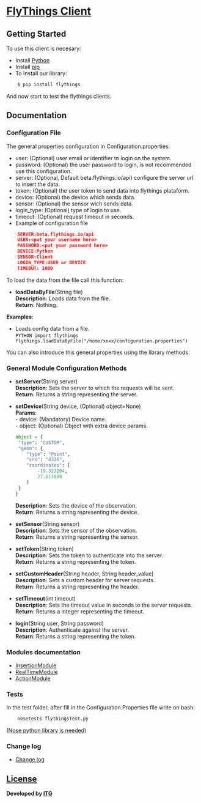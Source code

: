 
# [FlyThings Client](http://flythings.io) 
## Getting Started  
  
To use this client is necesary:  
*  Install [Python](https://www.python.org/)  
* Install [pip](https://pypi.python.org/pypi/pip?)  
* To Install our library:  
```BASH  
    $ pip install flythings   
````  
  
And now start to test the flythings clients.  
  
## Documentation  
  
### Configuration File  
The general properties configuration in Configuration.properties:  
* user: (Optional) user email or identifier to login on the system.  
* password: (Optional) the user password to login, is not recommended use this configuration.  
* server: (Optional, Default beta.flythings.io/api) configure the server url to insert the data.  
* token: (Optional) the user token to send data into flythings plataform.  
* device: (Optional) the device which sends data.  
* sensor: (Optional) the sensor wich sends data.  
* login_type: (Optional) type of login to use.
* timeout: (Optional) request timeout in seconds.
*  Example of configuration file  
```JSON  
    SERVER:beta.flythings.io/api  
    USER:<put your username here>  
    PASSWORD:<put your password here>  
    DEVICE:Python  
    SENSOR:Client  
    LOGIN_TYPE:USER or DEVICE
    TIMEOUT: 1000   
```  

To load the data from the file call this function:    
- **loadDataByFile**(String file)      
    **Description**: Loads data from the file.        
    **Return**: Nothing.  

**Examples**:  
   * Loads config data from a file.    
    ```PYTHON
        import flythings
        flythings.loadDataByFile("/home/xxxx/configuration.properties")
    ```  
  
You can also introduce this general properties using the library methods.  
  
### General Module Configuration Methods  
  
- **setServer**(String server)    
    **Description**: Sets the server to which the requests will be sent.      
    **Return**: Returns a string representing the server.     
      
- **setDevice**(String device, (Optional) object=None)   
     **Params**:    
      - device: (Mandatory) Device name.    
      - object: (Optional) Object with extra device params.  
    ```PYTHON
  object = {
     "type": "CUSTOM",
     "geom": {
        "type": "Point",
        "crs": "4326",
        "coordinates": [
            -19.323204,
            27.611808
        ]
     }
  }
  ```                   
    **Description**: Sets the device of the observation.    
    **Return**: Returns a string representing the device.    
      
- **setSensor**(String sensor)    
    **Description**: Sets the sensor of the observation.    
    **Return**: Returns a string representing the sensor.     
      
- **setToken**(String token)   
    **Description**: Sets the token to authenticate into the server.    
    **Return**: Returns a string representing the token.  
    
- **setCustomHeader**(String header, String header_value)  
    **Description**: Sets a custom header for server requests.   
    **Return**: Returns a string representing the header.  
  
- **setTimeout**(int timeout)     
    **Description**: Sets the timeout value in seconds to the server requests.    
    **Return**: Returns a integer representing the timeout.  
      
- **login**(String user, String password)    
    **Description**: Authenticate against the server.     
    **Return**: Returns a string representing the token. 

 ### Modules documentation
- [InsertionModule](docs/InsertionModule.md)
- [RealTimeModule](docs/RealTimeModule.md)
- [ActionModule](docs/ActionModule.md)     
  
### Tests  
In the test folder, after fill in the Configuration.Properties file write on bash:  
  
```BASH  
    nosetests flythingsTest.py  
```  
([Nose python library is needed](http://nose.readthedocs.io/en/latest/))


### Change log
   - [Change log](changelog.md) 

## [License](LICENSE)
**Developed by [ITG](http://www.itg.es)**

 